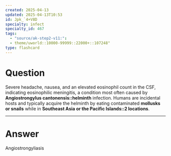 ```yaml
---
created: 2025-04-13
updated: 2025-04-13T10:53
id: Jpk_`4+V8D
specialty: infect
specialty_id: 467
tags:
  - "source/ak-step2-v11:": 
  - theme/uworld::10000-99999::22000+::107248"
type: flashcard
---
```


# Question
Severe headache, nausea, and an elevated eosinophil count in the CSF, indicating eosinophilic meningitis, a condition most often caused by **Angiostrongylus cantonensis::helminth** infection.    Humans are incidental hosts and typically acquire the helminth by eating contaminated **mollusks or snails** while in **Southeast Asia or the Pacific Islands::2 locations**.

---

# Answer
Angiostrongyliasis